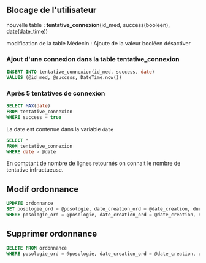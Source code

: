## Blocage de l'utilisateur

nouvelle table : **tentative_connexion**(id_med, success(booleen), date(date_time))

modification de la table Médecin : Ajoute de la valeur booléen désactiver

### Ajout d'une connexion dans la table tentative_connexion

```sql
INSERT INTO tentative_connexion(id_med, success, date)
VALUES (@id_med, @success, DateTime.now())
```

### Après 5 tentatives de connexion

```sql
SELECT MAX(date)
FROM tentative_connexion
WHERE success = true
```
La date est contenue dans la variable `date`

```sql
SELECT *
FROM tentative_connexion
WHERE date > @date
```
En comptant de nombre de lignes retournés on connait le nombre de tentative infructueuse. 

## Modif ordonnance
```sql
UPDATE ordonnance
SET posologie_ord = @posologie, date_creation_ord = @date_creation, duree_ord = @duree, instruction_ord = @instruction, id_medic = @id)
WHERE posologie_ord = @posologie, date_creation_ord = @date_creation, duree_ord = @duree, instruction_ord = @instruction, id_med = @id, id_pat = @id, id_medic = @id;
```

## Supprimer ordonnance
```sql
DELETE FROM ordonnance 
WHERE posologie_ord = @posologie, date_creation_ord = @date_creation, duree_ord = @duree, instruction_ord = @instruction, id_med = @id, id_pat = @id, id_medic = @id;
```